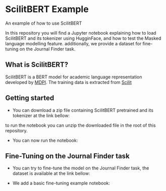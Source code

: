 # ScilitBERT Example
An example of how to use ScilitBERT

In this repository you will find a Jupyter notebook explaining how to load ScilitBERT and its tokenizer using HugginFace, and how to test the Masked language modelling feature. additionally, we provide a dataset for fine-tuning on the Journal Finder task.

## What is ScilitBERT?
ScilitBERT is a BERT model for academic language representation developed by [MDPI](https://www.mdpi.com/). The training data is extracted from [Scilit](https://www.scilit.net/)
## Getting started

+ You can download a zip file containing ScilitBERT pretrained and its tokenizer at the link bellow:

to run the notebook you can unzip the downloaded file in the root of this repository.

+ You can now run the notebook:

## Fine-Tuning on the Journal Finder task

+ You can try to fine-tune the model on the Journal Finder task, the dataset is available at the link bellow:

+ We add a basic fine-tuning example notebook:


